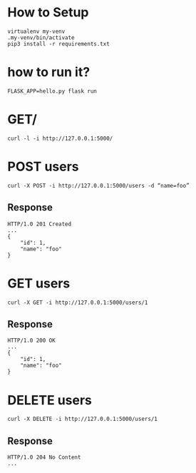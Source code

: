 # How to Setup

```
virtualenv my-venv
.my-venv/bin/activate
pip3 install -r requirements.txt
```

# how to run it?

```
FLASK_APP=hello.py flask run
```

# GET/

```
curl -l -i http://127.0.0.1:5000/
```

# POST users

```
curl -X POST -i http://127.0.0.1:5000/users -d “name=foo”
```

## Response

```
HTTP/1.0 201 Created
...
{
    "id": 1,
    "name": "foo"
}
```

# GET users

```
curl -X GET -i http://127.0.0.1:5000/users/1
```

## Response

```
HTTP/1.0 200 OK
...
{
    "id": 1,
    "name": "foo"
}
```

# DELETE users

```
curl -X DELETE -i http://127.0.0.1:5000/users/1
```

## Response

```
HTTP/1.0 204 No Content
...
```
